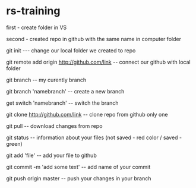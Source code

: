 # rs-training

first - create folder in VS

second - created repo in github with the same name in computer folder

git init --- change our local folder we created to repo

git remote add origin http://github.com/link -- connect our github with local folder

git branch -- my curently branch

git branch 'namebranch' -- create a new branch

get switch 'namebranch' -- switch the branch

git clone http://github.com/link -- clone repo from github only one

git pull -- download changes from repo

git status -- information about your files (not saved - red color / saved - green)

git add 'file' -- add your file to github

git commit -m 'add some text' -- add name of your commit

git push origin master -- push your changes in your branch
